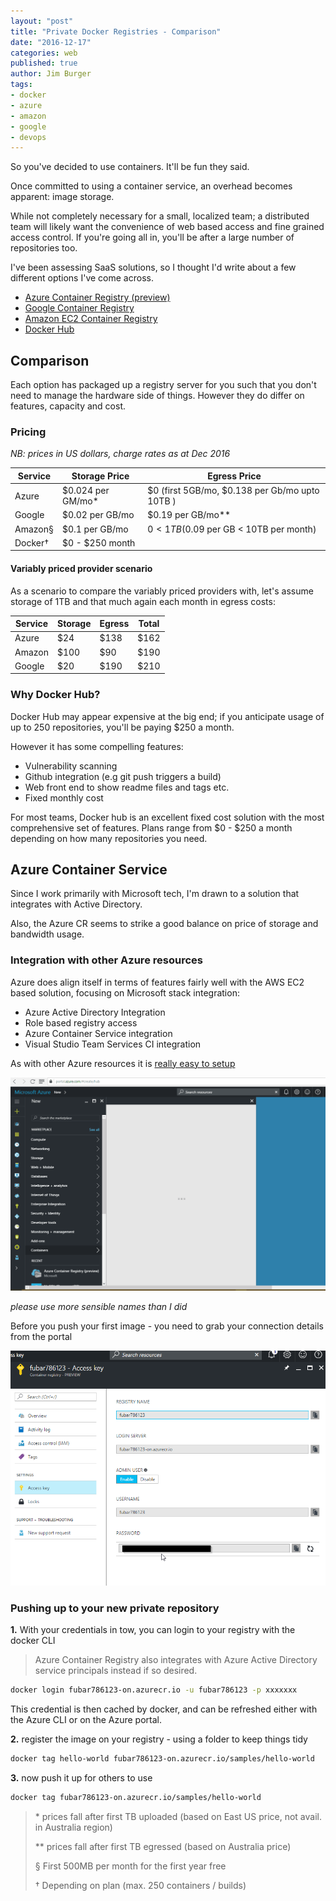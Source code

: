 ```yaml
---
layout: "post"
title: "Private Docker Registries - Comparison"
date: "2016-12-17"
categories: web
published: true
author: Jim Burger
tags:
- docker
- azure
- amazon
- google
- devops
---
```


So you've decided to use containers. It'll be fun they said.

Once committed to using a container service, an overhead becomes apparent: image storage. 

While not completely necessary for a small, localized team; a distributed team will likely want the convenience of web based access and fine grained access control. If you're going all in, you'll be after a large number of repositories too.

I've been assessing SaaS solutions, so I thought I'd write about a few different options I've come across.

- [Azure Container Registry (preview)](https://docs.microsoft.com/en-us/azure/container-registry/)
- [Google Container Registry](https://cloud.google.com/container-registry/)
- [Amazon EC2 Container Registry](https://aws.amazon.com/ecr/) 
- [Docker Hub](https://hub.docker.com)


## Comparison 
Each option has packaged up a registry server for you such that you don't need to manage the hardware side of things. However they do differ on features, capacity and cost.

### Pricing 

_NB: prices in US dollars, charge rates as at Dec 2016_

| Service | Storage Price | Egress Price |
|---------|---------------|-----------------|
| Azure   |$0.024 per GM/mo*|$0 (first 5GB/mo, $0.138 per Gb/mo upto 10TB )|
| Google  |$0.02 per GB/mo|$0.19 per GB/mo**|
|Amazon§|$0.1 per GB/mo| $0 < 1TB ($0.09 per GB < 10TB per month)|
|Docker†|$0 - $250 month||


#### Variably priced provider scenario

As a scenario to compare the variably priced providers with, let's assume storage of 1TB and that much again each month in egress costs:

| Service | Storage | Egress | Total |
|---------|---------|--------|-------|
|Azure    |$24      |$138    |$162   | 
|Amazon   |$100     |$90     |$190   |
|Google   |$20      |$190    |$210   |

### Why Docker Hub?
Docker Hub may appear expensive at the big end; if you anticipate usage of up to 250 repositories, you'll be paying $250 a month. 

However it has some compelling features:

- Vulnerability scanning
- Github integration (e.g git push triggers a build)
- Web front end to show readme files and tags etc.
- Fixed monthly cost

For most teams, Docker hub is an excellent fixed cost solution with the most comprehensive set of features. Plans range from $0 - $250 a month depending on how many repositories you need.

## Azure Container Service 

Since I work primarily with Microsoft tech, I'm drawn to a solution that integrates with Active Directory.

Also, the Azure CR seems to strike a good balance on price of storage and bandwidth usage.

### Integration with other Azure resources

Azure does align itself in terms of features fairly well with the AWS EC2 based solution, focusing on Microsoft stack integration:

- Azure Active Directory Integration
- Role based registry access
- Azure Container Service integration
- Visual Studio Team Services CI integration

As with other Azure resources it is [really easy to setup](https://docs.microsoft.com/en-us/azure/container-registry/container-registry-get-started-docker-cli)

![Setup a private container registry](/assets/ACS-create.gif)

_please use more sensible names than I did_

Before you push your first image - you need to grab your connection details from the portal

![Get your admin credentials for the service](/assets/acs-admin-user.png)

### Pushing up to your new private repository

**1.** With your credentials in tow, you can login to your registry with the docker CLI

> Azure Container Registry also integrates with Azure Active Directory service principals instead if so desired.

```bash
docker login fubar786123-on.azurecr.io -u fubar786123 -p xxxxxxx
```
This credential is then cached by docker, and can be refreshed either with the Azure CLI or on the Azure portal.

**2.** register the image on your registry - using a folder to keep things tidy
```bash
docker tag hello-world fubar786123-on.azurecr.io/samples/hello-world
```

**3.** now push it up for others to use
```bash
docker tag fubar786123-on.azurecr.io/samples/hello-world
```

><text>*</text> prices fall after first TB uploaded (based on East US price, not avail. in Australia region)
>
>** prices fall after first TB egressed (based on Australia price)
>
>§ First 500MB per month for the first year free
>
>† Depending on plan (max. 250 containers / builds)
